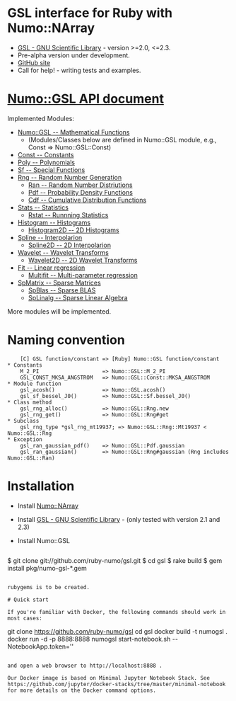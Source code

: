 # GSL interface for Ruby with Numo::NArray

* [GSL - GNU Scientific Library](http://www.gnu.org/software/gsl/) - version >=2.0, <=2.3.
* Pre-alpha version under development.
* [GitHub site](https://github.com/ruby-numo/gsl)
* Call for help! - writing tests and examples.

# [Numo::GSL API document](http://ruby-numo.github.io/gsl/doc/)

Implemented Modules:

* [Numo::GSL -- Mathematical Functions](http://ruby-numo.github.io/gsl/doc/Numo/GSL.html)
  * (Modules/Classes below are defined in Numo::GSL module, e.g., Const => Numo::GSL::Const)
* [Const -- Constants](http://ruby-numo.github.io/gsl/doc/Numo/GSL/Const.html)
* [Poly -- Polynomials](http://ruby-numo.github.io/gsl/doc/Numo/GSL/Poly.html)
* [Sf -- Special Functions](http://ruby-numo.github.io/gsl/doc/Numo/GSL/Sf.html)
* [Rng -- Random Number Generation](http://ruby-numo.github.io/gsl/doc/Numo/GSL/Rng.html)
  * [Ran -- Random Number Distriutions](http://ruby-numo.github.io/gsl/doc/Numo/GSL/Ran.html)
  * [Pdf -- Probability Density Functions](http://ruby-numo.github.io/gsl/doc/Numo/GSL/Pdf.html)
  * [Cdf -- Cumulative Distribution Functions](http://ruby-numo.github.io/gsl/doc/Numo/GSL/Cdf.html)
* [Stats -- Statistics](http://ruby-numo.github.io/gsl/doc/Numo/GSL/Stats.html)
  * [Rstat -- Runnning Statistics](http://ruby-numo.github.io/gsl/doc/Numo/GSL/Rstat.html)
* [Histogram -- Histograms](http://ruby-numo.github.io/gsl/doc/Numo/GSL/Histogram.html)
  * [Histogram2D -- 2D Histograms](http://ruby-numo.github.io/gsl/doc/Numo/GSL/Histogram2D.html)
* [Spline -- Interpolarion](http://ruby-numo.github.io/gsl/doc/Numo/GSL/Spline.html)
  * [Spline2D -- 2D Interpolarion](http://ruby-numo.github.io/gsl/doc/Numo/GSL/Spline2D.html)
* [Wavelet -- Wavelet Transforms](http://ruby-numo.github.io/gsl/doc/Numo/GSL/Wavelet.html)
  * [Wavelet2D -- 2D Wavelet Transforms](http://ruby-numo.github.io/gsl/doc/Numo/GSL/Wavelet2D.html)
* [Fit -- Linear regression](http://ruby-numo.github.io/gsl/doc/Numo/GSL/Fit.html)
  * [Multifit -- Multi-parameter regression](http://ruby-numo.github.io/gsl/doc/Numo/GSL/Multifit.html)
* [SpMatrix -- Sparse Matrices](http://ruby-numo.github.io/gsl/doc/Numo/GSL/SpMatrix.html)
  * [SpBlas -- Sparse BLAS](http://ruby-numo.github.io/gsl/doc/Numo/GSL/SpBlas.html)
  * [SpLinalg -- Sparse Linear Algebra](http://ruby-numo.github.io/gsl/doc/Numo/GSL/SpLinalg.html)

More modules will be implemented.

# Naming convention

```
    [C] GSL function/constant => [Ruby] Numo::GSL function/constant
* Constants
    M_2_PI                    => Numo::GSL::M_2_PI
    GSL_CONST_MKSA_ANGSTROM   => Numo::GSL::Const::MKSA_ANGSTROM
* Module function
    gsl_acosh()               => Numo::GSL.acosh()
    gsl_sf_bessel_J0()        => Numo::GSL::Sf.bessel_J0()
* Class method
    gsl_rng_alloc()           => Numo::GSL::Rng.new
    gsl_rng_get()             => Numo::GSL::Rng#get
* Subclass
    gsl_rng_type *gsl_rng_mt19937; => Numo::GSL::Rng::Mt19937 < Numo::GSL::Rng
* Exception
    gsl_ran_gaussian_pdf()    => Numo::GSL::Pdf.gaussian
    gsl_ran_gaussian()        => Numo::GSL::Rng#gaussian (Rng includes Numo::GSL::Ran)
```

# Installation

* Install [Numo::NArray](https://github.com/ruby-numo/narray)
* Install [GSL - GNU Scientific Library](http://www.gnu.org/software/gsl/) - (only tested with version 2.1 and 2.3)

* Install Numo::GSL
  ```shell
$ git clone git://github.com/ruby-numo/gsl.git
$ cd gsl
$ rake build
$ gem install pkg/numo-gsl-*.gem
```

rubygems is to be created.

# Quick start

If you're familiar with Docker, the following commands should work in most cases:

```
git clone https://github.com/ruby-numo/gsl
cd gsl
docker build -t numogsl .
docker run -d -p 8888:8888 numogsl start-notebook.sh --NotebookApp.token=''
```

and open a web browser to http://localhost:8888 .

Our Docker image is based on Minimal Jupyter Notebook Stack. See https://github.com/jupyter/docker-stacks/tree/master/minimal-notebook for more details on the Docker command options.
